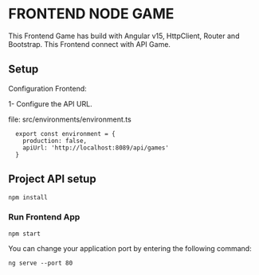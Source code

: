 # FRONTEND NODE GAME

This Frontend Game has build with Angular v15, HttpClient, Router and Bootstrap. 
This Frontend connect with API Game.

## Setup 

Configuration Frontend:

1- Configure the API URL.

file: src/environments/environment.ts

```
  export const environment = {
    production: false,
    apiUrl: 'http://localhost:8089/api/games'
  }

```

## Project API setup
```
npm install
```

### Run Frontend App
```
npm start
```

You can change your application port by entering the following command:
```
ng serve --port 80
```